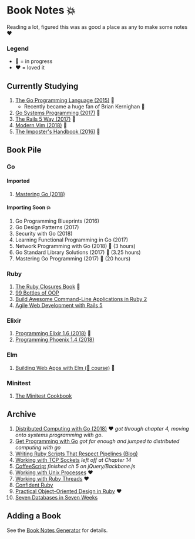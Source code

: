 # Book Notes 💥

Reading a lot, figured this was as good a place as any to make some notes ❤️

### Legend 

* 📖 = in progress
* ❤️ = loved it

## Currently Studying

1. [The Go Programming Language (2015)](the-go-programming-language/README.md) 📖
   - Recently became a huge fan of Brian Kernighan 💖
1. [Go Systems Programming (2017)](go-systems-programming/README.md) 📖
1. [The Rails 5 Way (2017)](the-rails-5-way/README.md) 📖
1. [Modern Vim (2018)](modern-vim/README.md) 📖
1. [The Imposter's Handbook (2016)](the-imposter-s-handbook/README.md) 📖

## Book Pile

### Go

#### Imported

1. [Mastering Go (2018)](mastering-go/README.md)

#### Importing Soon 💥

1. Go Programming Blueprints (2016)
1. Go Design Patterns (2017)
1. Security with Go (2018)
1. Learning Functional Programming in Go (2017)
1. Network Programming with Go (2018) 🎥 (3 hours)
1. Go Standard Library Solutions (2017) 🎥 (3.25 hours)
1. Mastering Go Programming (2017) 🎥 (20 hours)

### Ruby

1. [The Ruby Closures Book](the-ruby-closures-book/README.md) 📖
1. [99 Bottles of OOP](99-bottles-of-oop/README.md)
1. [Build Awesome Command-Line Applications in Ruby 2](build-awesome-command-line-applications-in-ruby-2/README.md)
1. [Agile Web Development with Rails 5](agile-web-development-with-rails-5/README.md) 

### Elixir

1. [Programming Elixir 1.6 (2018)](programming-elixir-1.6/README.md) 📖
1. [Programming Phoenix 1.4 (2018)](programming-phoenix-1.4/README.md)

### Elm

1. [Building Web Apps with Elm (🎥 course)](building-web-apps-with-elm-course/README.md) 📖

### Minitest

1. [The Minitest Cookbook](the-minitest-cookbook/README.md)

## Archive

1. [Distributed Computing with Go (2018)](distributed-computing-with-go/README.md) ❤️ _got through chapter 4, moving onto systems programming with go_.
1. [Get Programming with Go](get-programming-with-go/README.md) _got far enough and jumped to distributed computing with go_
1. [Writing Ruby Scripts That Respect Pipelines (Blog)](writing-ruby-scripts-that-respect-pipelines-blog/README.md)
1. [Working with TCP Sockets](working-with-tcp-sockets/README.md) _left off at Chapter 14_
1. [CoffeeScript](coffeescript/README.md) _finished ch 5 on jQuery/Backbone.js_
1. [Working with Unix Processes](working-with-unix-processes/README.md) ❤️
1. [Working with Ruby Threads](working-with-ruby-threads/README.md) ❤️
1. [Confident Ruby](confident-ruby/README.md)
1. [Practical Object-Oriented Design in Ruby](practical-object-oriented-design-in-ruby/README.md) ❤️
1. [Seven Databases in Seven Weeks](seven-db-in-seven-weeks/README.md)

## Adding a Book

See the [Book Notes Generator](https://github.com/trueheart78/book-notes-generator) for details.
